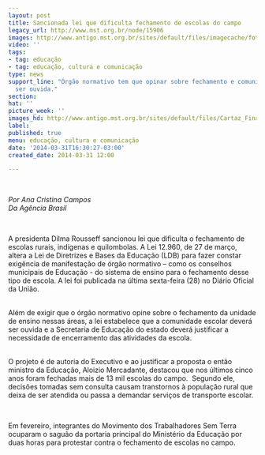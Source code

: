 ```yaml
---
layout: post
title: Sancionada lei que dificulta fechamento de escolas do campo
legacy_url: http://www.mst.org.br/node/15906
images: http://www.antigo.mst.org.br/sites/default/files/imagecache/foto_destaque/Cartaz_Final_fechar_escola.jpg
video: ''
tags:
- tag: educação
- tag: educação, cultura e comunicação
type: news
support_line: "Órgão normativo tem que opinar sobre fechamento e comunidade deverá
  ser ouvida."
section: 
hat: ''
picture_week: ''
images_hd: http://www.antigo.mst.org.br/sites/default/files/Cartaz_Final_fechar_escola.jpg
label: 
published: true
menu: educação, cultura e comunicação
date: '2014-03-31T16:30:27-03:00'
created_date: 2014-03-31 12:00

---
```

<p class="MsoNormal">&nbsp;</p><p class="MsoNormal"><em>Por Ana Cristina Campos<br>Da Agência Brasil</em></p><p class="MsoNormal"><o:p>&nbsp;</o:p></p><p class="MsoNormal">A presidenta Dilma Rousseff sancionou lei que dificulta o fechamento de escolas rurais, indígenas e quilombolas.&nbsp;A Lei 12.960, de 27 de março, altera a Lei de Diretrizes e Bases da Educação (LDB) para fazer constar exigência de manifestação de órgão normativo – como os conselhos municipais de Educação - do sistema de ensino para o fechamento desse tipo de escola. A lei foi publicada na última sexta-feira (28) no Diário Oficial da União.</p><p class="MsoNormal"><br>Além de exigir que o órgão normativo opine sobre o fechamento da unidade de ensino nessas áreas, a lei estabelece que a comunidade escolar deverá ser ouvida e a Secretaria de Educação do estado deverá justificar a necessidade de encerramento das atividades da escola.</p><p class="MsoNormal"><br>O projeto é de autoria do Executivo e ao justificar a proposta o então ministro da Educação, Aloizio Mercadante, destacou que nos últimos cinco anos foram fechadas mais de 13 mil escolas do campo.&nbsp; Segundo ele, decisões tomadas sem consulta causam transtornos à população rural que deixa de ser atendida ou passa a demandar serviços de transporte escolar.</p><p class="MsoNormal">&nbsp;</p><p class="MsoNormal">Em fevereiro, integrantes do Movimento dos Trabalhadores Sem Terra ocuparam o saguão da portaria principal do Ministério da Educação por duas horas para protestar contra o fechamento de escolas no campo.</p><p class="MsoNormal">&nbsp;</p>

